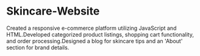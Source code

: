 # Skincare-Website
Created a responsive e-commerce platform utilizing JavaScript and HTML.Developed categorized product listings, shopping cart functionality, and order processing.Designed a blog for skincare tips and an 'About' section for brand details.
